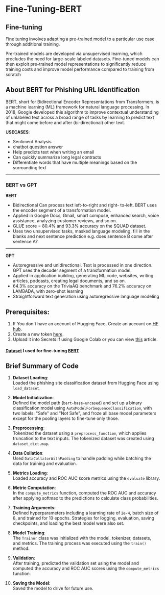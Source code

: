 # Fine-Tuning-BERT

## Fine-tuning
Fine tuning involves adapting a pre-trained model to a particular use case through additional training.

Pre-trained models are developed via unsupervised learning, which precludes the need for large-scale labeled datasets. Fine-tuned models can then exploit pre-trained model representations to significantly reduce training costs and improve model performance compared to training from scratch

## About BERT for Phishing URL Identification

BERT, short for Bidirectional Encoder Representations from Transformers, is a machine learning (ML) framework for natural language processing. In 2018, Google developed this algorithm to improve contextual understanding of unlabeled text across a broad range of tasks by learning to predict text that might come before and after (bi-directional) other text.

**USECASES**:
* Sentiment Analysis
* chatbot question answer
* Help predicts text when writing an email
* Can quickly summarize long legal contracts
* Differentiate words that have multiple meanings based on the surrounding text

---


### BERT vs GPT
**BERT**
* Bidirectional Can process text left-to-right and right- to-left. BERT uses the encoder segment of a transformation model.
* Applied in Google Docs, Gmail, smart compose, enhanced search, voice assistance, analyzing customer reviews, and so on.
* GLUE score = 80.4% and 93.3% accuracy on the SQUAD dataset.
* Uses two unsupervised tasks, masked language modeling, fill in the blanks and next sentence prediction e.g. does sentence B come after sentence A?

---

**GPT**
* Autoregressive and unidirectional. Text is processed in one direction. GPT uses the decoder segment of a transformation model.
* Applied in application building, generating ML code, websites, writing articles, podcasts, creating legal documents, and so on.
* 64.3% accuracy on the TriviaAQ benchmark and 76.2% accuracy on LAMBADA, with zero-shot learning
* Straightforward text generation using autoregressive language modeling

## Prerequisites:
1. If You don't have an account of Hugging Face, Create an account on [HF hub](https://huggingface.co/join). 
2. Create a new token [here](https://huggingface.co/settings/tokens).
3. Upload it into Secrets if using Google Colab or you can view [this](https://medium.com/@aroman11/how-to-use-hugging-face-api-token-in-python-for-ai-application-step-by-step-be0ed00d315c) article.

#### [Dataset](https://huggingface.co/datasets/shawhin/phishing-site-classification) I used for fine-tuning [BERT](https://huggingface.co/google-bert/bert-base-uncased)

## Brief Summary of Code

1. **Dataset Loading**:  
   Loaded the phishing site classification dataset from Hugging Face using `load_dataset`.

2. **Model Initialization**:  
   Defined the model path (`bert-base-uncased`) and set up a binary classification model using `AutoModelForSequenceClassification`, with two labels: "Safe" and "Not Safe", and froze all base model parameters except for the pooling layers to fine-tune only those.

3. **Preprocessing**:  
   Tokenized the dataset using a `preprocess_function`, which applies truncation to the text inputs. The tokenized dataset was created using `dataset_dict.map`.

4. **Data Collation**:  
   Used `DataCollatorWithPadding` to handle padding while batching the data for training and evaluation.

5. **Metrics Loading**:  
   Loaded accuracy and ROC AUC score metrics using the `evaluate` library.

6. **Metric Computation**:  
   In the `compute_metrics` function, computed the ROC AUC and accuracy after applying softmax to the predictions to calculate class probabilities.

7. **Training Arguments**:  
   Defined hyperparameters including a learning rate of `2e-4`, batch size of 8, and trained for 10 epochs. Strategies for logging, evaluation, saving checkpoints, and loading the best model were also set.

8. **Model Training**:  
   The `Trainer` class was initialized with the model, tokenizer, datasets, and metrics. The training process was executed using the `train()` method.

9. **Validation**:  
   After training, predicted the validation set using the model and computed the accuracy and ROC AUC scores using the `compute_metrics` function.

10. **Saving the Model**:  
   Saved the model to drive for future use.
